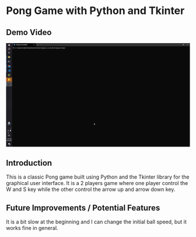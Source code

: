 # Pong Game with Python and Tkinter

## Demo Video

<img src="https://github.com/JessieChiu1/Angela_Yu_Python/blob/main/Day22_Pong/Pong-game-demo.gif" width="800px" alt="Pong Game Demo"/>

## Introduction

This is a classic Pong game built using Python and the Tkinter library for the graphical user interface. It is a 2 players game where one player control the W and S key while the other control the arrow up and arrow down key.

## Future Improvements / Potential Features

It is a bit slow at the beginning and I can change the initial ball speed, but it works fine in general.